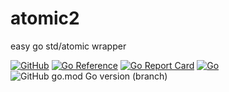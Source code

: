 # atomic2
easy go std/atomic wrapper

[![GitHub](https://img.shields.io/github/license/itsabgr/atomic2)](https://github.com/itsabgr/atomic2/blob/master/LICENSE)
[![Go Reference](https://pkg.go.dev/badge/github.com/itsabgr/atomic2.svg)](https://pkg.go.dev/github.com/itsabgr/atomic2)
[![Go Report Card](https://goreportcard.com/badge/github.com/itsabgr/atomic2)](https://goreportcard.com/report/github.com/itsabgr/atomic2)
[![Go](https://github.com/itsabgr/atomic2/actions/workflows/go.yml/badge.svg?branch=master&event=push)](https://github.com/itsabgr/atomic2/actions/workflows/go.yml)
![GitHub go.mod Go version (branch)](https://img.shields.io/github/go-mod/go-version/itsabgr/atomic2/master)
